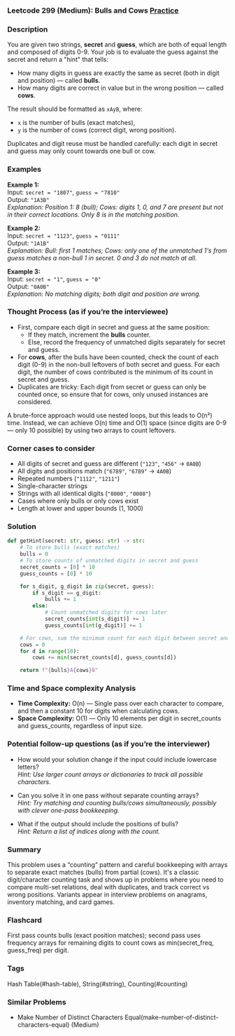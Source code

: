 ### Leetcode 299 (Medium): Bulls and Cows [Practice](https://leetcode.com/problems/bulls-and-cows)

### Description  
You are given two strings, **secret** and **guess**, which are both of equal length and composed of digits 0-9. Your job is to evaluate the guess against the secret and return a "hint" that tells:
- How many digits in guess are exactly the same as secret (both in digit and position) — called **bulls**.
- How many digits are correct in value but in the wrong position — called **cows**.

The result should be formatted as `xAyB`, where:
- `x` is the number of bulls (exact matches),
- `y` is the number of cows (correct digit, wrong position).

Duplicates and digit reuse must be handled carefully: each digit in secret and guess may only count towards one bull or cow.

### Examples  

**Example 1:**  
Input: `secret = "1807"`, `guess = "7810"`  
Output: `"1A3B"`  
*Explanation: Position 1: 8 (bull); Cows: digits 1, 0, and 7 are present but not in their correct locations. Only 8 is in the matching position.*

**Example 2:**  
Input: `secret = "1123"`, `guess = "0111"`  
Output: `"1A1B"`  
*Explanation: Bull: first 1 matches; Cows: only one of the unmatched 1's from guess matches a non-bull 1 in secret. 0 and 3 do not match at all.*

**Example 3:**  
Input: `secret = "1"`, `guess = "0"`  
Output: `"0A0B"`  
*Explanation: No matching digits; both digit and position are wrong.*

### Thought Process (as if you’re the interviewee)  
- First, compare each digit in secret and guess at the same position:
  - If they match, increment the **bulls** counter.
  - Else, record the frequency of unmatched digits separately for secret and guess.
- For **cows**, after the bulls have been counted, check the count of each digit (0-9) in the non-bull leftovers of both secret and guess. For each digit, the number of cows contributed is the minimum of its count in secret and guess.
- Duplicates are tricky: Each digit from secret or guess can only be counted once, so ensure that for cows, only unused instances are considered.

A brute-force approach would use nested loops, but this leads to O(n²) time. Instead, we can achieve O(n) time and O(1) space (since digits are 0-9 — only 10 possible) by using two arrays to count leftovers.

### Corner cases to consider  
- All digits of secret and guess are different (`"123"`, `"456"` → `0A0B`)
- All digits and positions match (`"6789"`, `"6789"` → `4A0B`)
- Repeated numbers (`"1112"`, `"1211"`)
- Single-character strings
- Strings with all identical digits (`"0000"`, `"0000"`)
- Cases where only bulls or only cows exist
- Length at lower and upper bounds (1, 1000)

### Solution

```python
def getHint(secret: str, guess: str) -> str:
    # To store bulls (exact matches)
    bulls = 0
    # To store counts of unmatched digits in secret and guess
    secret_counts = [0] * 10
    guess_counts = [0] * 10

    for s_digit, g_digit in zip(secret, guess):
        if s_digit == g_digit:
            bulls += 1
        else:
            # Count unmatched digits for cows later
            secret_counts[int(s_digit)] += 1
            guess_counts[int(g_digit)] += 1

    # For cows, sum the minimum count for each digit between secret and guess counts
    cows = 0
    for d in range(10):
        cows += min(secret_counts[d], guess_counts[d])

    return f"{bulls}A{cows}B"
```

### Time and Space complexity Analysis  

- **Time Complexity:** O(n) — Single pass over each character to compare, and then a constant 10 for digits when calculating cows.
- **Space Complexity:** O(1) — Only 10 elements per digit in secret_counts and guess_counts, regardless of input size.

### Potential follow-up questions (as if you’re the interviewer)  

- How would your solution change if the input could include lowercase letters?  
  *Hint: Use larger count arrays or dictionaries to track all possible characters.*

- Can you solve it in one pass without separate counting arrays?  
  *Hint: Try matching and counting bulls/cows simultaneously, possibly with clever one-pass bookkeeping.*

- What if the output should include the positions of bulls?  
  *Hint: Return a list of indices along with the count.*

### Summary
This problem uses a “counting” pattern and careful bookkeeping with arrays to separate exact matches (bulls) from partial (cows). It's a classic digit/character counting task and shows up in problems where you need to compare multi-set relations, deal with duplicates, and track correct vs wrong positions. Variants appear in interview problems on anagrams, inventory matching, and card games.


### Flashcard
First pass counts bulls (exact position matches); second pass uses frequency arrays for remaining digits to count cows as min(secret_freq, guess_freq) per digit.

### Tags
Hash Table(#hash-table), String(#string), Counting(#counting)

### Similar Problems
- Make Number of Distinct Characters Equal(make-number-of-distinct-characters-equal) (Medium)